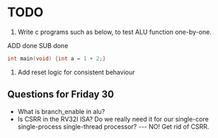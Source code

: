 # TODO

1. Write c programs such as below, to test ALU function one-by-one.

ADD done
SUB done

```c
int main(void) {int a = 1 + 2;}
```

1. Add reset logic for consistent behaviour

## Questions for Friday 30

- What is branch_enable in alu?
- Is CSRR in the RV32I ISA? Do we really need it for our single-core single-process single-thread processor? --- NO! Get rid of CSRR.
